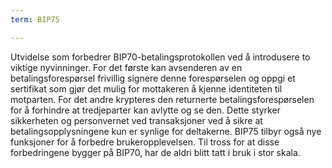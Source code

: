 ```yaml
---
term: BIP75

---
```

Utvidelse som forbedrer BIP70-betalingsprotokollen ved å introdusere to viktige nyvinninger. For det første kan avsenderen av en betalingsforespørsel frivillig signere denne forespørselen og oppgi et sertifikat som gjør det mulig for mottakeren å kjenne identiteten til motparten. For det andre krypteres den returnerte betalingsforespørselen for å forhindre at tredjeparter kan avlytte og se den. Dette styrker sikkerheten og personvernet ved transaksjoner ved å sikre at betalingsopplysningene kun er synlige for deltakerne. BIP75 tilbyr også nye funksjoner for å forbedre brukeropplevelsen. Til tross for at disse forbedringene bygger på BIP70, har de aldri blitt tatt i bruk i stor skala.